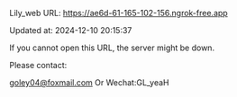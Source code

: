 Lily_web URL: https://ae6d-61-165-102-156.ngrok-free.app

Updated at: 2024-12-10 20:15:37

If you cannot open this URL, the server might be down.

Please contact: 

goley04@foxmail.com Or Wechat:GL_yeaH